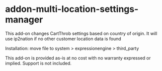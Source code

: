 addon-multi-location-settings-manager
=====================================

This add-on changes CartThrob settings based on country of origin. It will use ip2nation if no other customer location data is found

Installation: move file to system > expressionengine > third_party 

This add-on is provided as-is at no cost with no warranty expressed or implied. Support is not included. 